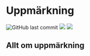 # Uppmärkning

![GitHub last commit](https://img.shields.io/github/last-commit/johansundstrom/markup?style=plastic)
<img src="https://img.shields.io/badge/Status-Finished-green?style=plastic">
<img src="https://img.shields.io/github/issues/johansundstrom/markup?style=plastic">

## Allt om uppmärkning
